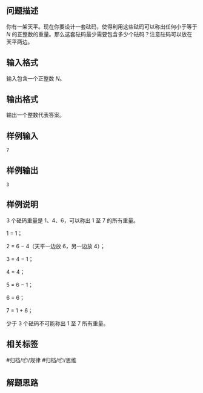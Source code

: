 ## 问题描述

你有一架天平。现在你要设计一套砝码，使得利用这些砝码可以称出任何小于等于 $N$ 的正整数的重量。那么这套砝码最少需要包含多少个砝码？注意砝码可以放在天平两边。

## 输入格式

输入包含一个正整数 $N$。

## 输出格式

输出一个整数代表答案。

## 样例输入

```
7
```

## 样例输出

```
3
```

## 样例说明

3 个砝码重量是 1、4、6，可以称出 1 至 7 的所有重量。

1 = 1；

2 = 6 − 4（天平一边放 6，另一边放 4）；

3 = 4 − 1；

4 = 4；

5 = 6 − 1；

6 = 6；

7 = 1 + 6；

少于 3 个砝码不可能称出 1 至 7 所有重量。

## 相关标签

#归档/📦/规律 #归档/📦/思维

## 解题思路
